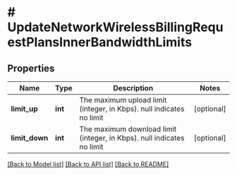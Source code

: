 # # UpdateNetworkWirelessBillingRequestPlansInnerBandwidthLimits

## Properties

Name | Type | Description | Notes
------------ | ------------- | ------------- | -------------
**limit_up** | **int** | The maximum upload limit (integer, in Kbps). null indicates no limit | [optional]
**limit_down** | **int** | The maximum download limit (integer, in Kbps). null indicates no limit | [optional]

[[Back to Model list]](../../README.md#models) [[Back to API list]](../../README.md#endpoints) [[Back to README]](../../README.md)

